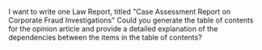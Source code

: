 I want to write one Law Report, titled "Case Assessment Report on Corporate Fraud Investigations" Could you generate the table of contents for the opinion article and provide a detailed explanation of the dependencies between the items in the table of contents?